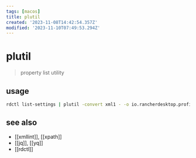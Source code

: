 ```yaml
---
tags: [macos]
title: plutil
created: '2023-11-08T14:42:54.357Z'
modified: '2023-11-10T07:49:53.294Z'
---
```


# plutil

> property list utility

## usage

```sh
rdctl list-settings | plutil -convert xml1 - -o io.rancherdesktop.profile.defaults.plist
```

## see also

- [[xmllint]], [[xpath]]
- [[jq]], [[yq]]
- [[rdctl]]

